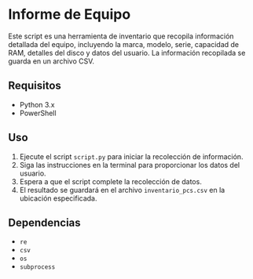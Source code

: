 # Informe de Equipo

Este script es una herramienta de inventario que recopila información detallada del equipo, incluyendo la marca, modelo, serie, capacidad de RAM, detalles del disco y datos del usuario. La información recopilada se guarda en un archivo CSV.

## Requisitos

- Python 3.x
- PowerShell

## Uso

1. Ejecute el script `script.py` para iniciar la recolección de información.
2. Siga las instrucciones en la terminal para proporcionar los datos del usuario.
3. Espera a que el script complete la recolección de datos.
4. El resultado se guardará en el archivo `inventario_pcs.csv` en la ubicación especificada.

## Dependencias

- `re`
- `csv`
- `os`
- `subprocess`
